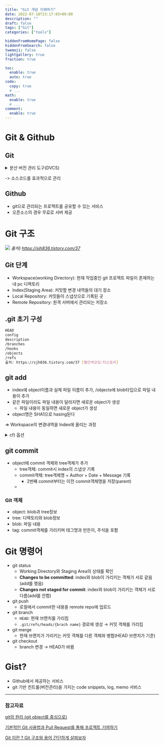 ```yaml
---
title: "Git 개념 이해하기"
date: 2022-07-18T23:17:03+09:00
description: ""
draft: false
tags: ["Git"]
categories: ["tools"]

hiddenFromHomePage: false
hiddenFromSearch: false
twemoji: false
lightgallery: true
fraction: true

toc:
  enable: true
  auto: true
code:
  copy: true
  # ...
math:
  enable: true
  # ...
comment:
  enable: true
---
```


<!--more-->

# Git & Github

## Git

  <details>
  <summary>분산 버전 관리 도구(DVCS)</summary>
  <div markdown="1">

      - 하나의 중앙 서버가 존재하나, 여러 클라이언트가 각자의 pc저장소에 중앙 서버의 전체 사본을 가지고 작업
      - 중앙 서버에서 일부 파트만 가져오는 SVN과 차이를 보인다.

![](https://img1.daumcdn.net/thumb/R1280x0/?scode=mtistory2&fname=http%3A%2F%2Fcfile6.uf.tistory.com%2Fimage%2F237B984B58CE95E90BD98B)
_출처) https://git-scm.com/book/ko/v2/시작하기-버전-관리란%3F_

  </div>
  </details>
    
-> 소스코드를 효과적으로 관리

## Github

- git으로 관리되는 프로젝트를 공유할 수 있는 서비스
- 오픈소스의 경우 무료로 서버 제공

# Git 구조

![](https://img1.daumcdn.net/thumb/R1280x0/?scode=mtistory2&fname=http%3A%2F%2Fcfile6.uf.tistory.com%2Fimage%2F237B984B58CE95E90BD98B)
_출처) https://sjh836.tistory.com/37_

## Git 단계

- Workspace(working Directory): 현재 작업중인 git 프로젝트 파일이 존재하는 내 pc 디렉토리
- Index(Staging Area): 커밋할 변경 내역들의 대기 장소
- Local Repository: 커밋들이 스냅삿으로 기록된 곳
- Remote Repository: 원격 서버에서 관리되는 저장소

## .git 초기 구성

```bash
HEAD
config
description
/branches
/hooks
/objects
/refs
출처: https://sjh836.tistory.com/37 [빨간색코딩:티스토리]
```

## git add

- index에 object이름과 실제 파일 이름이 추가, /objects에 blob타입으로 파일 내용이 추가
- 같은 파일이라도 파일 내용이 달라지면 새로운 object가 생성
  - 파일 내용이 동일하면 새로운 object가 생성
- object명은 SHA1으로 hasing된다

⇒ Workspace의 변경내역을 Index에 올리는 과정

  <details>
  <summary>cf) 옵션</summary>
  <div markdown="1">

- `git add <파일/디렉토리 경로>`: 디렉토리의 일부 변경내용만 Index에 추가
- `git add .`: 현재 디렉토리 내 모든 내용 추가
- `git add -A`: 디렉토리의 모든 내용 추가

  </div>
  </details>

## git commit

- object에 commit 객체와 tree객체가 추가
  - tree객체: commit시 index의 스냅샷 기록
  - commit객체: tree객체명 + Author + Date + Message 기록
    - 2번째 commit부터는 이전 commit객체명을 저장(parent)
  -

### Git 객체

- object: blob과 tree정보
- tree: 디렉토리와 blob정보
- blob: 파일 내용
- tag: commit객체를 가리키며 태그명과 만든이, 주석을 포함

# Git 명령어

- git status
  - Working Directory와 Staging Area의 상태를 확인
  - **Changes to be committed**: index와 blob이 가리키는 객체가 서로 같음(add를 했음)
  - **Changes not staged for commit**: index와 blob이 가리키는 객체가 서로 다름(add를 안함)
- git push
  - 로컬에서 commit한 내용을 remote repo에 업로드
- git branch
  - `HEAD`: 현재 브랜치를 가리킴
  - `.git/refs/heads/{brach name}` 경로에 생성 → 커밋 객체를 가리킴
- git merge
  - 현재 브랜치가 가리키는 커밋 객체를 다른 객체와 병합(HEAD 브랜치가 기준)
- git checkout
  - branch 변경 → HEAD가 바뀜

# Gist?

- Github에서 제공하는 서비스
- git 기반 컨트롤(버전관리)을 가지는 code snippets, log, memo 서비스

---

### 참고자료

[git의 원리 (git object를 중심으로)](https://sjh836.tistory.com/37)

[기본적인 Git 사용법과 Pull Request를 통해 프로젝트 기여하기](https://www.secmem.org/blog/2019/04/10/git_pr/)

[Git 이란 ? Git 구조와 용어 간단하게 살펴보자](https://haenny.tistory.com/338)
